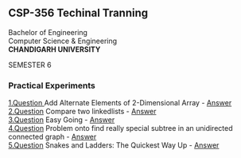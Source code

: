 
## CSP-356 Techinal Tranning

Bachelor of Engineering<br/>
Computer Science & Engineering<br/>
<b>CHANDIGARH UNIVERSITY</b>

SEMESTER 6

### Practical Experiments</br>
[1.Question ](https://www.hackerearth.com/practice/data-structures/arrays/multi-dimensional/practice-problems/algorithm/add-alternate-elements-of-2-dimensional-array/description/)Add Alternate Elements of 2-Dimensional Array - [Answer](https://github.com/Amarjit-ph/technical-lab/blob/master/A1.cpp)<br/>
[2.Question](https://www.hackerrank.com/challenges/compare-two-linked-lists/problem) Compare two linkedlists - [Answer](https://github.com/Amarjit-pheiroijam/technical-Lab/blob/master/A2.c)<br/>
[3.Question](https://www.hackerearth.com/practice/algorithms/sorting/bubble-sort/practice-problems/algorithm/min-max-difference) Easy Going - [Answer](https://github.com/Amarjit-pheiroijam/technical-Lab/blob/master/A3.cpp)<br/>
[4.Question](https://www.hackerrank.com/challenges/kruskalmstrsub/problem) Problem onto find really special subtree in an unidirected connected graph - [Answer](https://github.com/Amarjit-pheiroijam/technical-Lab/blob/master/A4.cpp)<br/>
[5.Question](https://www.hackerrank.com/challenges/the-quickest-way-up/problem) Snakes and Ladders: The Quickest Way Up - [Answer](https://github.com/Amarjit-pheiroijam/technical-Lab/blob/master/A5.cpp)
